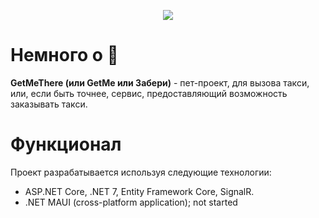 <p align="center">
<image src="img/logo.png" />
</p>

# Немного о 🚖
<b>GetMeThere (или GetMe или Забери)</b> - пет-проект, для вызова такси, или, если быть точнее, сервис, предоставляющий возможность заказывать такси. <br>

# Функционал
Проект разрабатывается используя следующие технологии:
- ASP.NET Core, .NET 7, Entity Framework Core, SignalR.
- .NET MAUI (cross-platform application); not started
